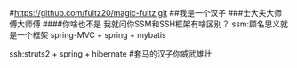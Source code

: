 #https://github.com/fultz20/magic-fultz.git
##我是一个汉子
###士大夫大师傅大师傅
####你啥也不是
我就问你SSM和SSH框架有啥区别？
ssm:顾名思义就是一个框架
    spring-MVC + spring + mybatis
    
ssh:struts2 + spring + hibernate
#套马的汉子你威武雄壮
